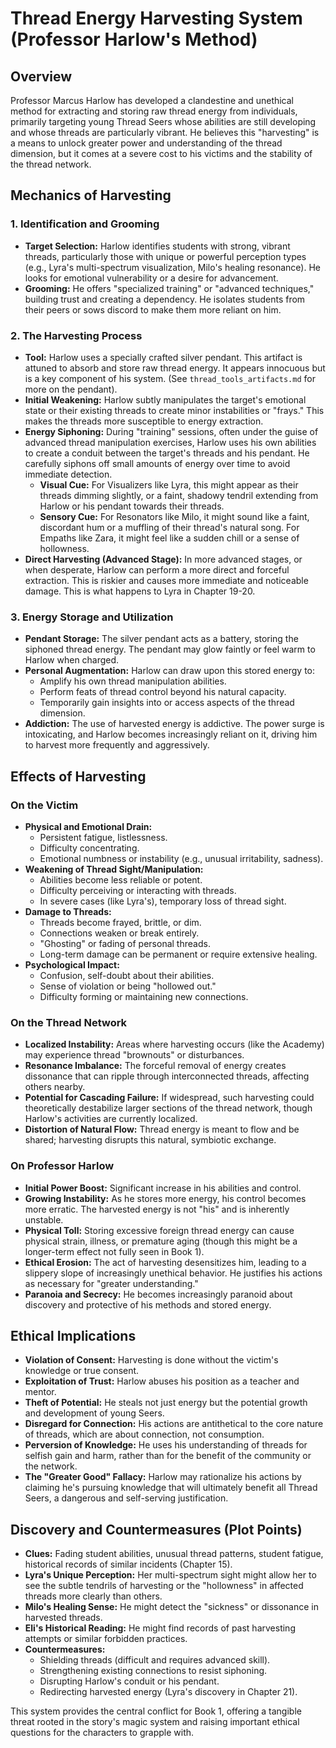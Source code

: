 # Thread Energy Harvesting System (Professor Harlow's Method)

## Overview
Professor Marcus Harlow has developed a clandestine and unethical method for extracting and storing raw thread energy from individuals, primarily targeting young Thread Seers whose abilities are still developing and whose threads are particularly vibrant. He believes this "harvesting" is a means to unlock greater power and understanding of the thread dimension, but it comes at a severe cost to his victims and the stability of the thread network.

## Mechanics of Harvesting

### 1. Identification and Grooming
- **Target Selection:** Harlow identifies students with strong, vibrant threads, particularly those with unique or powerful perception types (e.g., Lyra's multi-spectrum visualization, Milo's healing resonance). He looks for emotional vulnerability or a desire for advancement.
- **Grooming:** He offers "specialized training" or "advanced techniques," building trust and creating a dependency. He isolates students from their peers or sows discord to make them more reliant on him.

### 2. The Harvesting Process
- **Tool:** Harlow uses a specially crafted silver pendant. This artifact is attuned to absorb and store raw thread energy. It appears innocuous but is a key component of his system. (See `thread_tools_artifacts.md` for more on the pendant).
- **Initial Weakening:** Harlow subtly manipulates the target's emotional state or their existing threads to create minor instabilities or "frays." This makes the threads more susceptible to energy extraction.
- **Energy Siphoning:** During "training" sessions, often under the guise of advanced thread manipulation exercises, Harlow uses his own abilities to create a conduit between the target's threads and his pendant. He carefully siphons off small amounts of energy over time to avoid immediate detection.
    - **Visual Cue:** For Visualizers like Lyra, this might appear as their threads dimming slightly, or a faint, shadowy tendril extending from Harlow or his pendant towards their threads.
    - **Sensory Cue:** For Resonators like Milo, it might sound like a faint, discordant hum or a muffling of their thread's natural song. For Empaths like Zara, it might feel like a sudden chill or a sense of hollowness.
- **Direct Harvesting (Advanced Stage):** In more advanced stages, or when desperate, Harlow can perform a more direct and forceful extraction. This is riskier and causes more immediate and noticeable damage. This is what happens to Lyra in Chapter 19-20.

### 3. Energy Storage and Utilization
- **Pendant Storage:** The silver pendant acts as a battery, storing the siphoned thread energy. The pendant may glow faintly or feel warm to Harlow when charged.
- **Personal Augmentation:** Harlow can draw upon this stored energy to:
    - Amplify his own thread manipulation abilities.
    - Perform feats of thread control beyond his natural capacity.
    - Temporarily gain insights into or access aspects of the thread dimension.
- **Addiction:** The use of harvested energy is addictive. The power surge is intoxicating, and Harlow becomes increasingly reliant on it, driving him to harvest more frequently and aggressively.

## Effects of Harvesting

### On the Victim
- **Physical and Emotional Drain:**
    - Persistent fatigue, listlessness.
    - Difficulty concentrating.
    - Emotional numbness or instability (e.g., unusual irritability, sadness).
- **Weakening of Thread Sight/Manipulation:**
    - Abilities become less reliable or potent.
    - Difficulty perceiving or interacting with threads.
    - In severe cases (like Lyra's), temporary loss of thread sight.
- **Damage to Threads:**
    - Threads become frayed, brittle, or dim.
    - Connections weaken or break entirely.
    - "Ghosting" or fading of personal threads.
    - Long-term damage can be permanent or require extensive healing.
- **Psychological Impact:**
    - Confusion, self-doubt about their abilities.
    - Sense of violation or being "hollowed out."
    - Difficulty forming or maintaining new connections.

### On the Thread Network
- **Localized Instability:** Areas where harvesting occurs (like the Academy) may experience thread "brownouts" or disturbances.
- **Resonance Imbalance:** The forceful removal of energy creates dissonance that can ripple through interconnected threads, affecting others nearby.
- **Potential for Cascading Failure:** If widespread, such harvesting could theoretically destabilize larger sections of the thread network, though Harlow's activities are currently localized.
- **Distortion of Natural Flow:** Thread energy is meant to flow and be shared; harvesting disrupts this natural, symbiotic exchange.

### On Professor Harlow
- **Initial Power Boost:** Significant increase in his abilities and control.
- **Growing Instability:** As he stores more energy, his control becomes more erratic. The harvested energy is not "his" and is inherently unstable.
- **Physical Toll:** Storing excessive foreign thread energy can cause physical strain, illness, or premature aging (though this might be a longer-term effect not fully seen in Book 1).
- **Ethical Erosion:** The act of harvesting desensitizes him, leading to a slippery slope of increasingly unethical behavior. He justifies his actions as necessary for "greater understanding."
- **Paranoia and Secrecy:** He becomes increasingly paranoid about discovery and protective of his methods and stored energy.

## Ethical Implications
- **Violation of Consent:** Harvesting is done without the victim's knowledge or true consent.
- **Exploitation of Trust:** Harlow abuses his position as a teacher and mentor.
- **Theft of Potential:** He steals not just energy but the potential growth and development of young Seers.
- **Disregard for Connection:** His actions are antithetical to the core nature of threads, which are about connection, not consumption.
- **Perversion of Knowledge:** He uses his understanding of threads for selfish gain and harm, rather than for the benefit of the community or the network.
- **The "Greater Good" Fallacy:** Harlow may rationalize his actions by claiming he's pursuing knowledge that will ultimately benefit all Thread Seers, a dangerous and self-serving justification.

## Discovery and Countermeasures (Plot Points)
- **Clues:** Fading student abilities, unusual thread patterns, student fatigue, historical records of similar incidents (Chapter 15).
- **Lyra's Unique Perception:** Her multi-spectrum sight might allow her to see the subtle tendrils of harvesting or the "hollowness" in affected threads more clearly than others.
- **Milo's Healing Sense:** He might detect the "sickness" or dissonance in harvested threads.
- **Eli's Historical Reading:** He might find records of past harvesting attempts or similar forbidden practices.
- **Countermeasures:**
    - Shielding threads (difficult and requires advanced skill).
    - Strengthening existing connections to resist siphoning.
    - Disrupting Harlow's conduit or his pendant.
    - Redirecting harvested energy (Lyra's discovery in Chapter 21).

This system provides the central conflict for Book 1, offering a tangible threat rooted in the story's magic system and raising important ethical questions for the characters to grapple with.
